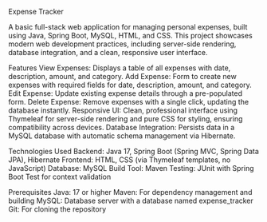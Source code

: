 Expense Tracker

A basic full-stack web application for managing personal expenses, built using Java, Spring Boot, MySQL, HTML, and CSS. This project showcases modern web development practices, including server-side rendering, database integration, and a clean, responsive user interface.

Features
View Expenses: Displays a table of all expenses with date, description, amount, and category.
Add Expense: Form to create new expenses with required fields for date, description, amount, and category.
Edit Expense: Update existing expense details through a pre-populated form.
Delete Expense: Remove expenses with a single click, updating the database instantly.
Responsive UI: Clean, professional interface using Thymeleaf for server-side rendering and pure CSS for styling, ensuring compatibility across devices.
Database Integration: Persists data in a MySQL database with automatic schema management via Hibernate.

Technologies Used
Backend: Java 17, Spring Boot (Spring MVC, Spring Data JPA), Hibernate
Frontend: HTML, CSS (via Thymeleaf templates, no JavaScript)
Database: MySQL
Build Tool: Maven
Testing: JUnit with Spring Boot Test for context validation

Prerequisites
Java: 17 or higher
Maven: For dependency management and building
MySQL: Database server with a database named expense_tracker
Git: For cloning the repository
